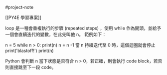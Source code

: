 #project-note 

[[PY4E 學習專案]]

loop 是一種會重複執行的步驟 (repeated steps) ，使用 while 作為開頭，並給予一個會直續迭代的變數，在此先叫他 n。
範例如下：

n = 5 
while n > 0:
    print(n)
    n = n -1
當 n 持續迭代至 0 時，這個迴圈就會停止
print('blastoff!')
print(n)

Python 會判斷 n 當下狀態是否符合 n > 0，若正確，則會執行 code block，若否則直接跳至下一段 code。